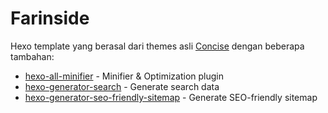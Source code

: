 # Farinside

Hexo template yang berasal dari themes asli [Concise](https://github.com/sanonz/hexo-theme-concise) dengan beberapa tambahan:

- [hexo-all-minifier](https://github.com/chenzhutian/hexo-all-minifier) - Minifier & Optimization plugin
- [hexo-generator-search](https://github.com/wzpan/hexo-generator-search) - Generate search data
- [hexo-generator-seo-friendly-sitemap](https://github.com/ludoviclefevre/hexo-generator-seo-friendly-sitemap) - Generate SEO-friendly sitemap